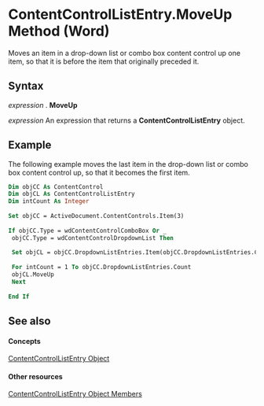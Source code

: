 
# ContentControlListEntry.MoveUp Method (Word)

Moves an item in a drop-down list or combo box content control up one item, so that it is before the item that originally preceded it.


## Syntax

 _expression_ . **MoveUp**

 _expression_ An expression that returns a **ContentControlListEntry** object.


## Example

The following example moves the last item in the drop-down list or combo box content control up, so that it becomes the first item.


```vb
Dim objCC As ContentControl 
Dim objCL As ContentControlListEntry 
Dim intCount As Integer 
 
Set objCC = ActiveDocument.ContentControls.Item(3) 
 
If objCC.Type = wdContentControlComboBox Or _ 
 objCC.Type = wdContentControlDropdownList Then 
 
 Set objCL = objCC.DropdownListEntries.Item(objCC.DropdownListEntries.Count) 
 
 For intCount = 1 To objCC.DropdownListEntries.Count 
 objCL.MoveUp 
 Next 
 
End If
```


## See also


#### Concepts


[ContentControlListEntry Object](b4e51492-4283-22e7-0f9a-2cfa1abaa306.md)
#### Other resources


[ContentControlListEntry Object Members](bff2295a-4231-d1ba-44fc-cb636358844b.md)
